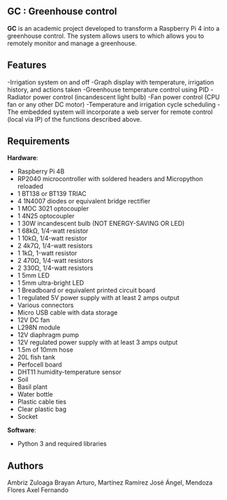 ## GC : Greenhouse control  

**GC** is an academic project developed to transform a Raspberry Pi 4 into a greenhouse control. The system allows users to which allows you to remotely monitor and manage a greenhouse.

## Features  

-Irrigation system on and off
-Graph display with temperature, irrigation history, and actions taken
-Greenhouse temperature control using PID
-Radiator power control (incandescent light bulb)
-Fan power control (CPU fan or any other DC motor)
-Temperature and irrigation cycle scheduling
-The embedded system will incorporate a web server for remote control (local via IP) of the functions described above.

## Requirements  

**Hardware**:  
 - Raspberry Pi 4B  
 - RP2040 microcontroller with soldered headers and Micropython reloaded  
 - 1 BT138 or BT139 TRIAC
 - 4 1N4007 diodes or equivalent bridge rectifier
 - 1 MOC 3021 optocoupler
 - 1 4N25 optocoupler
 - 1 30W incandescent bulb (NOT ENERGY-SAVING OR LED)
 - 1 68kΩ, 1/4-watt resistor
 - 1 10kΩ, 1/4-watt resistor
 - 2 4k7Ω, 1/4-watt resistors
 - 1 1kΩ, 1-watt resistor
 - 2 470Ω, 1/4-watt resistors
 - 2 330Ω, 1/4-watt resistors
 - 1 5mm LED
 - 1 5mm ultra-bright LED
 - 1 Breadboard or equivalent printed circuit board
 - 1 regulated 5V power supply with at least 2 amps output
 - Various connectors
 - Micro USB cable with data storage
 - 12V DC fan
 - L298N module
 - 12V diaphragm pump
 - 12V regulated power supply with at least 3 amps output
 - 1.5m of 10mm hose
 - 20L fish tank
 - Perfocell board
 - DHT11 humidity-temperature sensor
 - Soil
 - Basil plant
 - Water bottle
 - Plastic cable ties
 - Clear plastic bag
 - Socket   

**Software**:  
  - Python 3 and required libraries  

## Authors  

Ambriz Zuloaga Brayan Arturo, Martínez Ramírez José Ángel, Mendoza Flores Axel Fernando 
